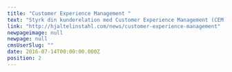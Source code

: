 ```yaml
---
title: "Customer Experience Management "
text: "Styrk din kunderelation med Customer Experience Management (CEM). Det er hovedbudskabet i flere rapporter, der har undersøgt sammenhængen mellem CEM og indtjeningsevne."
link: "http://hjaltelinstahl.com/news/customer-experience-management"
newpageimage: null
newpage: null
cmsUserSlug: ""
date: 2016-07-14T00:00:00.000Z
position: 2
---
```


